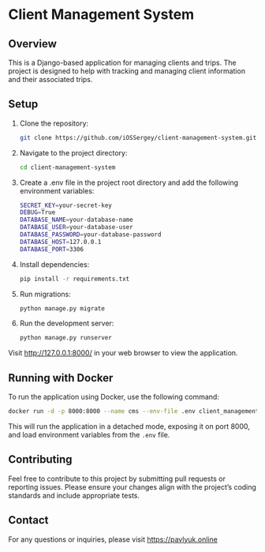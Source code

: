 # Client Management System

## Overview

This is a Django-based application for managing clients and trips. The project is designed to help with tracking and managing client information and their associated trips.

## Setup

1. Clone the repository:
   ```bash
   git clone https://github.com/iOSSergey/client-management-system.git
   ```
2. Navigate to the project directory:
   ```bash
   cd client-management-system
   ```
3. Create a .env file in the project root directory and add the following environment variables:
   ```bash
   SECRET_KEY=your-secret-key
   DEBUG=True
   DATABASE_NAME=your-database-name
   DATABASE_USER=your-database-user
   DATABASE_PASSWORD=your-database-password
   DATABASE_HOST=127.0.0.1
   DATABASE_PORT=3306
   ```
4. Install dependencies:
   ```bash
   pip install -r requirements.txt
   ```
5. Run migrations:
   ```bash
   python manage.py migrate
   ```
6. Run the development server:
   ```bash
   python manage.py runserver
   ```

Visit http://127.0.0.1:8000/ in your web browser to view the application.

## Running with Docker

To run the application using Docker, use the following command:

```bash
docker run -d -p 8000:8000 --name cms --env-file .env client_management_system:latest
```

This will run the application in a detached mode, exposing it on port 8000, and load environment variables from the `.env` file.

## Contributing

Feel free to contribute to this project by submitting pull requests or reporting issues. Please ensure your changes align with the project’s coding standards and include appropriate tests.

## Contact

For any questions or inquiries, please visit https://pavlyuk.online

